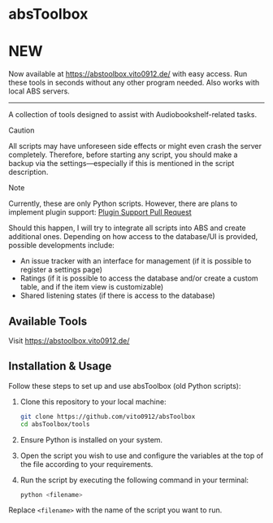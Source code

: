 # absToolbox

# NEW

Now available at https://abstoolbox.vito0912.de/ with easy access. Run these tools in seconds without any other program needed. Also works with local ABS servers.

---

A collection of tools designed to assist with Audiobookshelf-related tasks.

> [!CAUTION]
> All scripts may have unforeseen side effects or might even crash the server completely. Therefore, before starting any script, you should make a backup via the settings—especially if this is mentioned in the script description.

> [!NOTE]  
> Currently, these are only Python scripts. However, there are plans to implement plugin support:
> [Plugin Support Pull Request](https://github.com/advplyr/audiobookshelf/pull/3745)
>
> Should this happen, I will try to integrate all scripts into ABS and create additional ones. Depending on how access to the database/UI is provided, possible developments include:
> - An issue tracker with an interface for management (if it is possible to register a settings page)
> - Ratings (if it is possible to access the database and/or create a custom table, and if the item view is customizable)
> - Shared listening states (if there is access to the database)


## Available Tools

Visit https://abstoolbox.vito0912.de/

## Installation & Usage

Follow these steps to set up and use absToolbox (old Python scripts):

1. Clone this repository to your local machine:
   ```bash
   git clone https://github.com/vito0912/absToolbox
   cd absToolbox/tools
   ```

2. Ensure Python is installed on your system.

3. Open the script you wish to use and configure the variables at the top of the file according to your requirements.

4. Run the script by executing the following command in your terminal:
   ```bash
   python <filename>
   ```

Replace `<filename>` with the name of the script you want to run.
